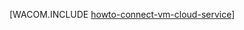 <properties linkid="manage-windows-howto-connect-to-cloud-service" urlDisplayName="Connect to a virtual machine" pageTitle="连接 Azure 云服务中的虚拟机" metaKeywords="Azure connecting vm to cloud" description="了解如何将虚拟机连接到 Azure 云服务。" metaCanonical="" services="virtual-machines" documentationCenter="" title="" authors="" solutions="" manager="" editor="" />
<tags ms.service="virtual-machines"
    ms.date="02/10/2015"
    wacn.date=""
    />





[WACOM.INCLUDE [howto-connect-vm-cloud-service](../includes/howto-connect-vm-cloud-service.md)]
<!--HONumber=39-->
